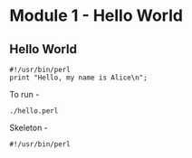 # Module 1 - Hello World

## Hello World


~~~~~~~~
#!/usr/bin/perl
print "Hello, my name is Alice\n";
~~~~~~~~


To run  -

~~~~~~~~
./hello.perl
~~~~~~~~


Skeleton  -
~~~~~~~~
#!/usr/bin/perl
~~~~~~~~
